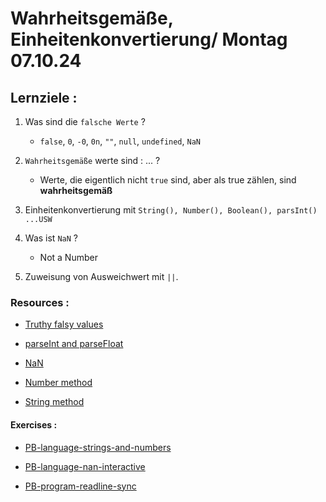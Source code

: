 # Wahrheitsgemäße, Einheitenkonvertierung/ Montag 07.10.24

## Lernziele :

1. Was sind die `falsche Werte` ?

   - `false`, `0`, `-0`, `0n`, `""`, `null`, `undefined`, `NaN`

2. `Wahrheitsgemäße` werte sind : ... ?

   - Werte, die eigentlich nicht `true` sind, aber als true zählen, sind **wahrheitsgemäß**

3. Einheitenkonvertierung mit `String(), Number(), Boolean(), parsInt() ...USW`

4. Was ist `NaN` ?

   - Not a Number

5. Zuweisung von Ausweichwert mit `||`.

### Resources :

- [Truthy falsy values](https://developer.mozilla.org/en-US/docs/Glossary/Truthy)

- [parseInt and parseFloat](https://developer.mozilla.org/en-US/docs/Web/JavaScript/Reference/Global_Objects/parseInt)

- [NaN](https://developer.mozilla.org/en-US/docs/Web/JavaScript/Reference/Global_Objects/NaN)

- [Number method](https://developer.mozilla.org/en-US/docs/Web/JavaScript/Reference/Global_Objects/Number)

- [String method](https://www.w3schools.com/jsref/jsref_string.asp)

#### Exercises :

- [PB-language-strings-and-numbers](https://classroom.github.com/a/Z8yNMclh)

- [PB-language-nan-interactive](https://classroom.github.com/a/fMkvYDnl)

- [PB-program-readline-sync]()
